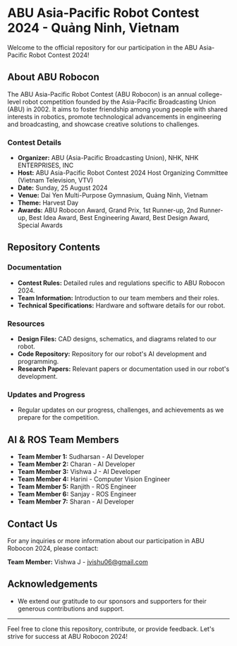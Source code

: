 # ABU Asia-Pacific Robot Contest 2024 - Quảng Ninh, Vietnam

Welcome to the official repository for our participation in the ABU Asia-Pacific Robot Contest 2024!

## About ABU Robocon

The ABU Asia-Pacific Robot Contest (ABU Robocon) is an annual college-level robot competition founded by the Asia-Pacific Broadcasting Union (ABU) in 2002. It aims to foster friendship among young people with shared interests in robotics, promote technological advancements in engineering and broadcasting, and showcase creative solutions to challenges.

### Contest Details

- **Organizer:** ABU (Asia-Pacific Broadcasting Union), NHK, NHK ENTERPRISES, INC
- **Host:** ABU Asia-Pacific Robot Contest 2024 Host Organizing Committee (Vietnam Television, VTV)
- **Date:** Sunday, 25 August 2024
- **Venue:** Dai Yen Multi-Purpose Gymnasium, Quảng Ninh, Vietnam
- **Theme:** Harvest Day
- **Awards:** ABU Robocon Award, Grand Prix, 1st Runner-up, 2nd Runner-up, Best Idea Award, Best Engineering Award, Best Design Award, Special Awards

## Repository Contents

### Documentation

- **Contest Rules:** Detailed rules and regulations specific to ABU Robocon 2024.
- **Team Information:** Introduction to our team members and their roles.
- **Technical Specifications:** Hardware and software details for our robot.

### Resources

- **Design Files:** CAD designs, schematics, and diagrams related to our robot.
- **Code Repository:** Repository for our robot's AI development and programming.
- **Research Papers:** Relevant papers or documentation used in our robot's development.

### Updates and Progress

- Regular updates on our progress, challenges, and achievements as we prepare for the competition.

## AI & ROS Team Members

- **Team Member 1:** Sudharsan - AI Developer
- **Team Member 2:** Charan - AI Developer
- **Team Member 3:** Vishwa J - AI Developer
- **Team Member 4:** Harini - Computer Vision Engineer
- **Team Member 5:** Ranjith - ROS Engineer
- **Team Member 6:** Sanjay - ROS Engineer
- **Team Member 7:** Sharan - AI Developer


## Contact Us

For any inquiries or more information about our participation in ABU Robocon 2024, please contact:

**Team Member:** Vishwa J - jvishu06@gmail.com

## Acknowledgements

- We extend our gratitude to our sponsors and supporters for their generous contributions and support.

---

Feel free to clone this repository, contribute, or provide feedback. Let's strive for success at ABU Robocon 2024!
